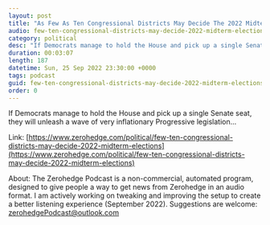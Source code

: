 ```yaml
---
layout: post
title: "As Few As Ten Congressional Districts May Decide The 2022 Midterm Elections"
audio: few-ten-congressional-districts-may-decide-2022-midterm-elections-0
category: political
desc: "If Democrats manage to hold the House and pick up a single Senate seat, they will unleash a wave of very inflationary Progressive legislation..."
duration: 00:03:07
length: 187
datetime: Sun, 25 Sep 2022 23:30:00 +0000
tags: podcast
guid: few-ten-congressional-districts-may-decide-2022-midterm-elections-0
order: 0
---
```

If Democrats manage to hold the House and pick up a single Senate seat, they will unleash a wave of very inflationary Progressive legislation...

Link: [https://www.zerohedge.com/political/few-ten-congressional-districts-may-decide-2022-midterm-elections](https://www.zerohedge.com/political/few-ten-congressional-districts-may-decide-2022-midterm-elections)

About: The Zerohedge Podcast is a non-commercial, automated program, designed to give people a way to get news from Zerohedge in an audio format.  I am actively working on tweaking and improving the setup to create a better listening experience (September 2022).  Suggestions are welcome: [zerohedgePodcast@outlook.com](mailto:zerohedgePodcast@outlook.com)